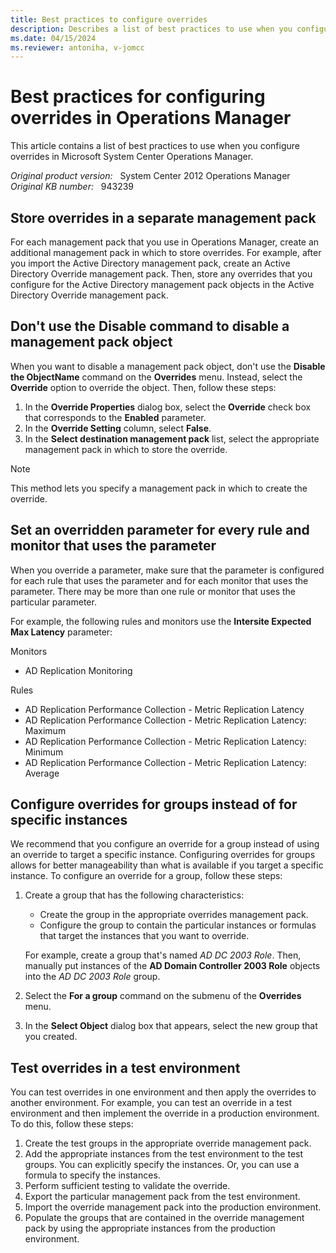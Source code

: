```yaml
---
title: Best practices to configure overrides
description: Describes a list of best practices to use when you configure overrides in System Center Operations Manager.
ms.date: 04/15/2024
ms.reviewer: antoniha, v-jomcc
---
```

# Best practices for configuring overrides in Operations Manager

This article contains a list of best practices to use when you configure overrides in Microsoft System Center Operations Manager.

_Original product version:_ &nbsp; System Center 2012 Operations Manager  
_Original KB number:_ &nbsp; 943239

## Store overrides in a separate management pack

For each management pack that you use in Operations Manager, create an additional management pack in which to store overrides. For example, after you import the Active Directory management pack, create an Active Directory Override management pack. Then, store any overrides that you configure for the Active Directory management pack objects in the Active Directory Override management pack.

## Don't use the Disable command to disable a management pack object

When you want to disable a management pack object, don't use the **Disable the ObjectName** command on the **Overrides** menu. Instead, select the **Override** option to override the object. Then, follow these steps:

1. In the **Override Properties** dialog box, select the **Override** check box that corresponds to the **Enabled** parameter.
2. In the **Override Setting** column, select **False**.
3. In the **Select destination management pack** list, select the appropriate management pack in which to store the override.

> [!NOTE]
> This method lets you specify a management pack in which to create the override.

## Set an overridden parameter for every rule and monitor that uses the parameter

When you override a parameter, make sure that the parameter is configured for each rule that uses the parameter and for each monitor that uses the parameter. There may be more than one rule or monitor that uses the particular parameter.

For example, the following rules and monitors use the **Intersite Expected Max Latency** parameter:

Monitors

- AD Replication Monitoring

Rules

- AD Replication Performance Collection - Metric Replication Latency
- AD Replication Performance Collection - Metric Replication Latency: Maximum
- AD Replication Performance Collection - Metric Replication Latency: Minimum
- AD Replication Performance Collection - Metric Replication Latency: Average

## Configure overrides for groups instead of for specific instances

We recommend that you configure an override for a group instead of using an override to target a specific instance. Configuring overrides for groups allows for better manageability than what is available if you target a specific instance. To configure an override for a group, follow these steps:

1. Create a group that has the following characteristics:

   - Create the group in the appropriate overrides management pack.
   - Configure the group to contain the particular instances or formulas that target the instances that you want to override.

   For example, create a group that's named *AD DC 2003 Role*. Then, manually put instances of the **AD Domain Controller 2003 Role** objects into the *AD DC 2003 Role* group.

2. Select the **For a group** command on the submenu of the **Overrides** menu.
3. In the **Select Object** dialog box that appears, select the new group that you created.

## Test overrides in a test environment

You can test overrides in one environment and then apply the overrides to another environment. For example, you can test an override in a test environment and then implement the override in a production environment. To do this, follow these steps:

1. Create the test groups in the appropriate override management pack.
2. Add the appropriate instances from the test environment to the test groups. You can explicitly specify the instances. Or, you can use a formula to specify the instances.
3. Perform sufficient testing to validate the override.
4. Export the particular management pack from the test environment.
5. Import the override management pack into the production environment.
6. Populate the groups that are contained in the override management pack by using the appropriate instances from the production environment.
